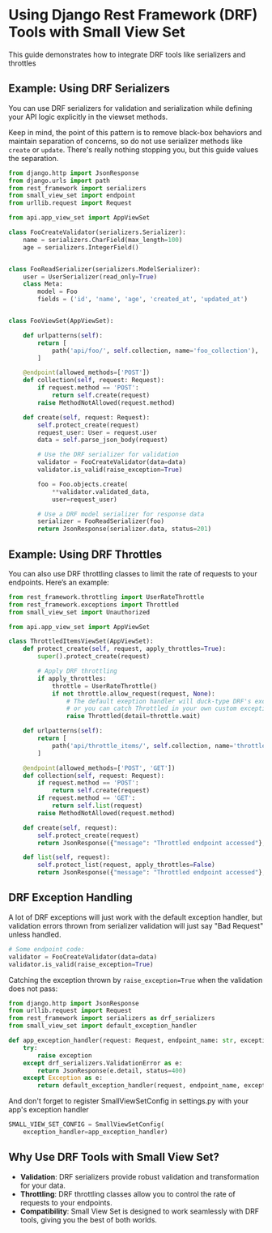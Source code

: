 # Using Django Rest Framework (DRF) Tools with Small View Set

This guide demonstrates how to integrate DRF tools like serializers and throttles

## Example: Using DRF Serializers

You can use DRF serializers for validation and serialization while defining your API logic explicitly in the viewset methods.

Keep in mind, the point of this pattern is to remove black-box behaviors and maintain separation of concerns,
so do not use serializer methods like `create` or `update`. There's really nothing stopping you, but 
this guide values the separation.

```python
from django.http import JsonResponse
from django.urls import path
from rest_framework import serializers
from small_view_set import endpoint
from urllib.request import Request

from api.app_view_set import AppViewSet

class FooCreateValidator(serializers.Serializer):
    name = serializers.CharField(max_length=100)
    age = serializers.IntegerField()


class FooReadSerializer(serializers.ModelSerializer):
    user = UserSerializer(read_only=True)
    class Meta:
        model = Foo
        fields = ('id', 'name', 'age', 'created_at', 'updated_at')


class FooViewSet(AppViewSet):

    def urlpatterns(self):
        return [
            path('api/foo/', self.collection, name='foo_collection'),
        ]

    @endpoint(allowed_methods=['POST'])
    def collection(self, request: Request):
        if request.method == 'POST':
            return self.create(request)
        raise MethodNotAllowed(request.method)

    def create(self, request: Request):
        self.protect_create(request)
        request_user: User = request.user
        data = self.parse_json_body(request)

        # Use the DRF serializer for validation
        validator = FooCreateValidator(data=data)
        validator.is_valid(raise_exception=True)

        foo = Foo.objects.create(
            **validator.validated_data,
            user=request_user)

        # Use a DRF model serializer for response data
        serializer = FooReadSerializer(foo)
        return JsonResponse(serializer.data, status=201)
```

## Example: Using DRF Throttles

You can also use DRF throttling classes to limit the rate of requests to your endpoints. Here’s an example:

```python
from rest_framework.throttling import UserRateThrottle
from rest_framework.exceptions import Throttled
from small_view_set import Unauthorized

from api.app_view_set import AppViewSet

class ThrottledItemsViewSet(AppViewSet):
    def protect_create(self, request, apply_throttles=True):
        super().protect_create(request)

        # Apply DRF throttling
        if apply_throttles:
            throttle = UserRateThrottle()
            if not throttle.allow_request(request, None):
                # The default exeption handler will duck-type DRF's exceptions,
                # or you can catch Throttled in your own custom exception handler
                raise Throttled(detail=throttle.wait)

    def urlpatterns(self):
        return [
            path('api/throttle_items/', self.collection, name='throttled_items_collection'),
        ]

    @endpoint(allowed_methods=['POST', 'GET'])
    def collection(self, request: Request):
        if request.method == 'POST':
            return self.create(request)
        if request.method == 'GET':
            return self.list(request)
        raise MethodNotAllowed(request.method)

    def create(self, request):
        self.protect_create(request)
        return JsonResponse({"message": "Throttled endpoint accessed"}, status=201)

    def list(self, request):
        self.protect_list(request, apply_throttles=False)
        return JsonResponse({"message": "Throttled endpoint accessed"}, status=200)
```

## DRF Exception Handling

A lot of DRF exceptions will just work with the default exception handler, but validation errors thrown from serializer validation will just say "Bad Request" unless handled.

```python
# Some endpoint code:
validator = FooCreateValidator(data=data)
validator.is_valid(raise_exception=True)
```

Catching the exception thrown by `raise_exception=True` when the validation does not pass:
```python
from django.http import JsonResponse
from urllib.request import Request
from rest_framework import serializers as drf_serializers
from small_view_set import default_exception_handler

def app_exception_handler(request: Request, endpoint_name: str, exception):
    try:
        raise exception
    except drf_serializers.ValidationError as e:
        return JsonResponse(e.detail, status=400)
    except Exception as e:
        return default_exception_handler(request, endpoint_name, exception)
```

And don't forget to register SmallViewSetConfig in settings.py with your app's exception handler
```python
SMALL_VIEW_SET_CONFIG = SmallViewSetConfig(
    exception_handler=app_exception_handler)
```

## Why Use DRF Tools with Small View Set?

- **Validation**: DRF serializers provide robust validation and transformation for your data.
- **Throttling**: DRF throttling classes allow you to control the rate of requests to your endpoints.
- **Compatibility**: Small View Set is designed to work seamlessly with DRF tools, giving you the best of both worlds.
